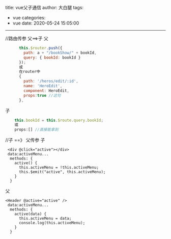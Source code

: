 title: vue父子通信
author: 大白腿
tags:
  - vue
categories:
  - vue
date: 2020-05-24 15:05:00
---
//路由传参 父==>子
父
```js
      this.$router.push({
        path: a + "/bookShow/" + bookId,
        query: { bookId: bookId }
      });
      或
      在router中
      {
        path: '/heros/edit/:id',
        name: 'HeroEdit',
        component: HeroEdit,
        props:true //这句
      },
 ```
子
```js
    this.bookId = this.$route.query.bookId;
    或
    props:[] //直接能拿到
 ```
 
 //子 ==》 父传参
子
```
 <div @click="active"></div>
 data:activeMenu...
  methods: {
    active() {
      this.activeMenu = !this.activeMenu;
      this.$emit("active", this.activeMenu);
    }
  }
  ```
父
```
<Header @active="active" />
 data:activeMenu...
  methods: {
    active(data) {
      this.activeMenu = data;
      console.log(this.activeMenu);
    }
  }
  ```
